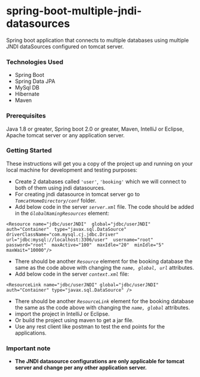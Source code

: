 # spring-boot-multiple-jndi-datasources
Spring boot application that connects to multiple databases using multiple JNDI dataSources configured on tomcat server.

### Technologies Used
* Spring Boot
* Spring Data JPA
* MySql DB
* Hibernate
* Maven

### Prerequisites
Java 1.8 or greater, Spring boot 2.0 or greater, Maven, IntelliJ or Eclipse, Apache tomcat server or any application server.

### Getting Started
These instructions will get you a copy of the project up and running on your local machine for development and testing purposes:
* Create 2 databases called `'user'`, `'booking'` which we will connect to both of them using jndi datasources.
* For creating jndi datasource in tomcat server go to *`TomcatHomeDirectory/conf`* folder.
* Add below code in the server *`server.xml`* file. The code should be added in the *`GlobalNamingResources`* element:

`
<Resource name="jdbc/userJNDI" 
      global="jdbc/userJNDI" 
      auth="Container" 
      type="javax.sql.DataSource" 
      driverClassName="com.mysql.cj.jdbc.Driver" 
      url="jdbc:mysql://localhost:3306/user" 
      username="root" 
      password="root" 
      maxActive="100" 
      maxIdle="20" 
      minIdle="5" 
      maxWait="10000"/>
` 
* There should be another *`Resource`* element for the booking database the same as the code above with changing the *`name, global, url`* attributes.
* Add below code in the server *`context.xml`* file:

`
<ResourceLink name="jdbc/userJNDI"
                global="jdbc/userJNDI"
                auth="Container"
                type="javax.sql.DataSource" />
`
* There should be another *`ResourceLink`* element for the booking database the same as the code above with changing the *`name, global`* attributes.
* import the project in IntelliJ or Eclipse.
* Or build the project using maven to get a jar file.
* Use any rest client like postman to test the end points for the applications.

### Important note
* **The JNDI datasource configurations are only applicable for tomcat server and change per any other application server.**